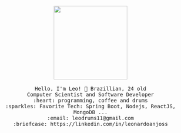 <p align="center">
  <img src="https://i1.wp.com/allhtaccess.info/wp-content/uploads/2018/03/programming.gif?fit=1281%2C716&ssl=1" width="200px">
  <br><br>
  <samp>
    Hello, I'm Leo! 👋 Brazillian, 24 old <br> 
    Computer Scientist and Software Developer <br> 
    :heart: programming, coffee and drums <br>
    :sparkles: Favorite Tech: Spring Boot, Nodejs, ReactJS, MongoDB ... <br>
    :email:	leodrums11@gmail.com <br>
    :briefcase: https://linkedin.com/in/leonardoanjoss <br>
  </samp>
</p>
